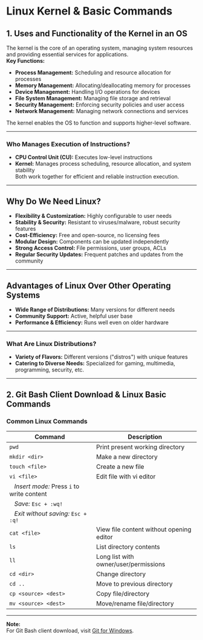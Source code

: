 # Linux Kernel & Basic Commands  
## 1. Uses and Functionality of the Kernel in an OS

The kernel is the core of an operating system, managing system resources and providing essential services for applications.  
**Key Functions:**  
- **Process Management:** Scheduling and resource allocation for processes  
- **Memory Management:** Allocating/deallocating memory for processes  
- **Device Management:** Handling I/O operations for devices  
- **File System Management:** Managing file storage and retrieval  
- **Security Management:** Enforcing security policies and user access  
- **Network Management:** Managing network connections and services  

The kernel enables the OS to function and supports higher-level software.

---

### Who Manages Execution of Instructions?

- **CPU Control Unit (CU):** Executes low-level instructions  
- **Kernel:** Manages process scheduling, resource allocation, and system stability  
Both work together for efficient and reliable instruction execution.

---

## Why Do We Need Linux?

- **Flexibility & Customization:** Highly configurable to user needs  
- **Stability & Security:** Resistant to viruses/malware, robust security features  
- **Cost-Efficiency:** Free and open-source, no licensing fees  
- **Modular Design:** Components can be updated independently  
- **Strong Access Control:** File permissions, user groups, ACLs  
- **Regular Security Updates:** Frequent patches and updates from the community

---

## Advantages of Linux Over Other Operating Systems

- **Wide Range of Distributions:** Many versions for different needs  
- **Community Support:** Active, helpful user base  
- **Performance & Efficiency:** Runs well even on older hardware

---

### What Are Linux Distributions?

- **Variety of Flavors:** Different versions ("distros") with unique features  
- **Catering to Diverse Needs:** Specialized for gaming, multimedia, programming, security, etc.

---

## 2. Git Bash Client Download & Linux Basic Commands

### Common Linux Commands

| Command | Description |
|---------|-------------|
| `pwd`   | Print present working directory |
| `mkdir <dir>` | Make a new directory |
| `touch <file>` | Create a new file |
| `vi <file>` | Edit file with vi editor |
| &nbsp;&nbsp;&nbsp;*Insert mode:* Press `i` to write content |
| &nbsp;&nbsp;&nbsp;*Save:* `Esc + :wq!` |
| &nbsp;&nbsp;&nbsp;*Exit without saving:* `Esc + :q!` |
| `cat <file>` | View file content without opening editor |
| `ls` | List directory contents |
| `ll` | Long list with owner/user/permissions |
| `cd <dir>` | Change directory |
| `cd ..` | Move to previous directory |
| `cp <source> <dest>` | Copy file/directory |
| `mv <source> <dest>` | Move/rename file/directory |

---

**Note:**  
For Git Bash client download, visit [Git for Windows](https://git-scm.com/download/win).
